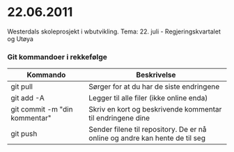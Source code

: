 # 22.06.2011
Westerdals skoleprosjekt i wbutvikling. Tema: 22. juli - Regjeringskvartalet og Utøya

### Git kommandoer i rekkefølge
| Kommando  | Beskrivelse |
|-----------|-------------|
| git pull  | Sørger for at du har de siste endringene|
| git add -A | Legger til alle filer (ikke online enda)|
| git commit -m "din kommentar" | Skriv en kort og beskrivende kommentar til endringene dine |
| git push | Sender filene til repository. De er nå online og andre kan hente de til seg |